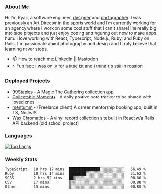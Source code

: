 ### About Me
Hi I’m Ryan, a software engineer, [designer](https://www.denvermullets.com/video) and [photographer](https://www.denvermullets.com/). I was previously an Art Director in the sports world and I'm currently working for an agency where I work on some cool stuff that I can't share! I'm really big into side projects and just enjoy coding and figuring out how to make apps hum. I love working with React, Typescript, Node.js, Ruby, and Ruby on Rails. I'm passionate about photography and design and I truly believe that learning never stops.

- 📫 How to reach me: [LinkedIn](https://www.linkedin.com/in/ryanvaznis) || <a rel="me" href="https://hachyderm.io/@denvermullets">Mastodon</a> 
- ⚡ Fun fact: [I was on tv](https://vimeo.com/381425882) for a little bit and I think it's still in rotation

### Deployed Projects
- [99Staples](https://99staples.com) - A Magic The Gathering collection app
- [Collectable Moments](https://collectablemoments.com) - A daily postive note tracker to be shared with loved ones
- [mentumm](https://portal.mentumm.com/) - (Freelance client) A career mentorship booking app, built in TS, NodeJS
- [Wax Chromatics](https://waxchromatics.com) - A vinyl record collection site built in React w/a Rails API backend (old school project)

### Languages
[![Top Langs](https://github-readme-stats-redux-5pa1-denvermullets.vercel.app/api/top-langs/?username=denvermullets&layout=compact&langs_count=10)](https://github.com/denvermullets)



### Weekly Stats
<!--START_SECTION:waka-->

```text
TypeScript   18 hrs 17 mins  ██████████████░░░░░░░░░░░   56.49 %
Ruby         10 hrs 14 mins  ████████░░░░░░░░░░░░░░░░░   31.62 %
SCSS         2 hrs 52 mins   ██▒░░░░░░░░░░░░░░░░░░░░░░   08.86 %
CSV          17 mins         ▒░░░░░░░░░░░░░░░░░░░░░░░░   00.88 %
Other        15 mins         ▒░░░░░░░░░░░░░░░░░░░░░░░░   00.80 %
```

<!--END_SECTION:waka-->
